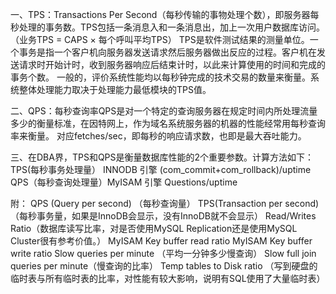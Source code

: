 一、TPS：Transactions Per Second（每秒传输的事物处理个数），即服务器每秒处理的事务数。TPS包括一条消息入和一条消息出，加上一次用户数据库访问。（业务TPS = CAPS × 每个呼叫平均TPS）
TPS是软件测试结果的测量单位。一个事务是指一个客户机向服务器发送请求然后服务器做出反应的过程。客户机在发送请求时开始计时，收到服务器响应后结束计时，以此来计算使用的时间和完成的事务个数。
一般的，评价系统性能均以每秒钟完成的技术交易的数量来衡量。系统整体处理能力取决于处理能力最低模块的TPS值。
 
二、QPS：每秒查询率QPS是对一个特定的查询服务器在规定时间内所处理流量多少的衡量标准，在因特网上，作为域名系统服务器的机器的性能经常用每秒查询率来衡量。
对应fetches/sec，即每秒的响应请求数，也即是最大吞吐能力。
 
三、在DBA界，TPS和QPS是衡量数据库性能的2个重要参数。计算方法如下：
TPS(每秒事务处理量）  INNODB 引擎
(com_commit+com_rollback)/uptime
QPS（每秒查询处理量）MyISAM 引擎
Questions/uptime
 
附：
QPS (Query per second) （每秒查询量）
TPS(Transaction per second) （每秒事务量，如果是InnoDB会显示，没有InnoDB就不会显示）
Read/Writes Ratio（数据库读写比率，对是否使用MySQL Replication还是使用MySQL Cluster很有参考价值。）
MyISAM Key buffer read ratio
MyISAM Key buffer write ratio
Slow queries per minute （平均一分钟多少慢查询）
Slow full join queries per minute（慢查询的比率）
Temp tables to Disk ratio （写到硬盘的临时表与所有临时表的比率，对性能有较大影响，说明有SQL使用了大量临时表）